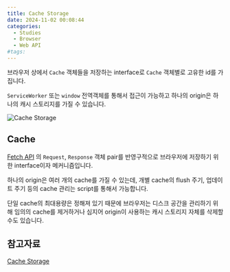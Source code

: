 ```yaml
---
title: Cache Storage
date: 2024-11-02 00:08:44
categories:
  - Studies
  - Browser
  - Web API
#tags:
---
```

브라우저 상에서 `Cache` 객체들을 저장하는 interface로 `Cache` 객체별로 고유한 id를 가집니다.

`ServiceWorker` 또는 `window` 전역객체를 통해서 접근이 가능하고 하나의 origin은 하나의 캐시 스토리지를 가질 수 있습니다.

![Cache Storage](/images/cache_storage.png)

## Cache

[Fetch API](https://developer.mozilla.org/en-US/docs/Web/API/fetch) 의 `Request`, `Response` 객체 pair를 반영구적으로 브라우저에 저장하기 위한 interface이자 메커니즘입니다.

하나의 origin은 여러 개의 cache를 가질 수 있는데, 개별 cache의 flush 주기, 업데이트 주기 등의 cache 관리는 script를 통해서 가능합니다.

단일 cache의 최대용량은 정해져 있기 때문에 브라우저는 디스크 공간을 관리하기 위해 임의의 cache를 제거하거나 심지어 origin이 사용하는 캐시 스토리지 자체를 삭제할 수도 있습니다.

## 참고자료

[Cache Storage](https://developer.mozilla.org/en-US/docs/Web/API/CacheStorage)